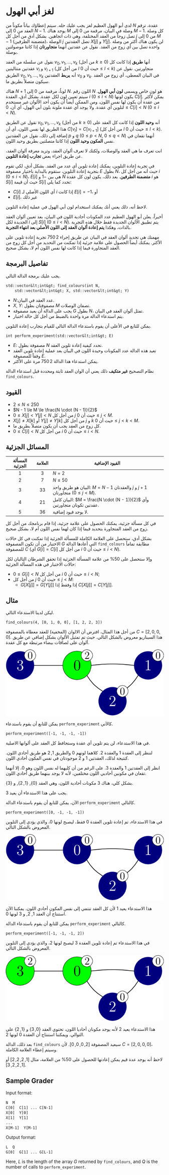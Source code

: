 # لغز أبي الهول

لدى أبو الهول العظيم لغز يجب عليك حله.
سيتم إعطاؤك بياناً مكوناً من $N$ عقدة، ترقم العقد من $0$ إلى $N-1$.
يوجد هناك $M$ وصلة في البيان، مرقمة من $0$ إلى $M-1$.
كل وصلة تصل زوجاً من العقد المختلفة، وهي ذات اتجاهين.
بشكل أدق من أجل كل $j$ من $0$ إلى $M - 1$ (متضمنة الطرفين)، الوصلة $j$ تصل العقدتين $X[j]$ و $Y[j]$.
لن يكون هناك أكثر من وصلة واحدة تصل بين أي زوج من العقد.
نقول عن عقدتين أنهما **متجاورتان** إذا كانتا موصولتين بوصلة.

نقول عن سلسلة من العقد $v_0, v_1, \ldots, v_k$ (من أجل $k \ge 0$) أنها **طريق** إذا كانت كل عقدتين متتاليتين $v_l$ و $v_{l+1}$
 (من أجل كل $l$ حيث أن $0 \le l \lt k$) متجاورتين.
 نقول عن الطريق $v_0, v_1, \ldots, v_k$ أنه **يربط** العقدتين $v_0$ و $v_k$.
 في البيان المعطى، أي زوج من العقد سيكون متصلاً بطريق ما.

هناك $N + 1$ لوناُ، مرقمة من $0$ إلى $N$.
اللون رقم $N$ هو لون خاص ويسمى **لون أبي الهول**.
سيتم تعيين لون لكل عقدة.
بشكل أدق، العقدة $i$ ($0 \le i \lt N$) يكون لونها $C[i]$.
يمكن لأكثر من عقدة أن يكون لها نفس اللون، ومن الممكن أيضاً أن يكون أحد الألوان غير مستخدم لتلوين أي عقدة.
ولا يوجد أي عقدة ملونة بلون أبي الهول، أي أن، $0 \le C[i] \lt N$ ($0 \le i \lt N$).

نقول عن الطريق $v_0, v_1, \ldots, v_k$ (من أجل $k \ge 0$) أنه **وحيد اللون** إذا كانت كل العقد على هذا الطريق لها نفس اللون، أي أن  $C[v_l] = C[v_{l+1}]$ (من أجل كل $l$ حيث أن $0 \le l \lt k$).
إضافة إلى ذلك، نقول عن العقدتين $p$ و $q$ ($0 \le p \lt N$, $0 \le q \lt N$) أنهما تقعان في نفس **المكون وحيد اللون** إذا كانتا متصلتين بطريق وحيد اللون.

انت تعرف ما هي العقد والوصلات، ولكنك لا تعرف ألوان العقد، وتريد معرفة ألوان العقد، عن طريق اجراء بعض **تجارب إعادة التلوين**.

في تجربة إعادة التلوين، يمكنك إعادة تلوين أي عدد من العقد.
بشكل أدق، لكي تقوم بتجربة إعادة التلوين، ستقوم بالبداية باختيار مصفوفة $E$ بطول $N$، حيث أنه من أجل كل $i$ ($0 \le i \lt N$)، $E[i]$ هي بين $-1$ و $N$ **متضمنة الطرفين**.
بعد ذلك، يكون لون كل عقدة $i$ هو $S[i]$ حيث أن قيمة $S[i]$ تحدد كما يلي:
* $C[i]$ أي اللون الأصلي لـ $i$ إذا كانت $E[i] = -1$، أو
* $E[i]$، غير ذلك

لاحظ أنه، ذلك يعني أنك يمكنك استخدام لون أبي الهول في عملية إعادة التلوين.

أخيراً، يعلن أبو الهول العظيم عدد المكونات أحادية اللون في البيان، بعد تعيين ألوان العقد الجديدة لكل $i$ إلى  $S[i]$ ($0 \le i \lt N$).
يتم تطبيق الألوان الجديدة فقط خلال هذه التجربة بالذات، وهكذا **يتم إعادة ألوان العقد إلى اللون الأصلي بعد انتهاء التجربة**.

مهمتك هي تحديد ألوان العقد في البيان عن طريق إجراء $2\,750$ تجربة إعادة تلوين على الأكثر.
يمكنك أيضاً الحصول على علامة جزئية إذا تمكنت من التحديد من أجل كل زوج من العقد المتجاورة فيما إذا كانت لها نفس اللون أم لا، بشكل صحيح. 


## تفاصيل البرمجة

يجب عليك برمجة الدالة التالي.

```
std::vector&lt;int&gt; find_colours(int N,
    std::vector&lt;int&gt; X, std::vector&lt;int&gt; Y)
```


* $N$:عدد العقد في البيان.
* $X$, $Y$: مصفوفتان بطول $M$ تصفان الوصلات.
* يجب على الدالة أن يعيد مصفوفة $G$ بطول $N$، تمثل ألوان العقد في البيان.
* يتم استدعاء الدالة مرة واحدة بالضبط من أجل كل حالة اختبار.

يمكن للتابع في الأعلى أن يقوم باستدعاء الدالة التالي للقيام بتجارب إعادة التلوين.


```
int perform_experiment(std::vector&lt;int&gt; E)
```


* $E$: مصفوفة بطول $N$ تحدد كيفية إعادة تلوين العقد.
* تعيد هذه الدالة عدد المكونات وحيدة اللون في البيان بعد عملية إعادة تلوين العقد وفقاً للمصفوفة $E$.
* يمكن استدعاء هذا الدالة $2\,750$ مرة على الأكثر.

نظام التصحيح **غير متكيف** ذلك يعني أن الوان العقد ثابتة ومحددة قبل استدعاء الدالة `find_colours`.

## القيود

* $2 \le N \le 250$
* $N - 1 \le M \le \frac{N \cdot (N - 1)}{2}$
* $0 \le X[j] \lt Y[j] \lt N$ من أجل كل $j$ حيث أن $0 \le j \lt M$.
* $X[j] \neq X[k]$ أو $Y[j] \neq Y[k]$
   من أجل كل $j$ و $k$ حيث أن $0 \le j \lt k \lt M$.
* كل زوج من العقد يجب أن يكون متصلاً بطريق ما.
* $0 \le C[i] \lt N$ من أجل كل $i$ حيث أن $0 \le i \lt N$.

## المسائل الجزئية

| المسألة الجزئية | العلامة  | القيود الإضافية |
| :-----: | :----: | ---------------------- |
| 1       | $3$    | $N = 2$
| 2       | $7$    | $N \le 50$
| 3       | $33$   | البيان هو طريق واحد: $M = N - 1$ والعقدتان $j$ و $j+1$ متجاورتان ($0 \leq j < M$).
| 4       | $21$   | البيان كامل: $M = \frac{N \cdot (N - 1)}{2}$ وأي عقدتين تكونان متجاورتين.
| 5       | $36$   | لا يوجد قيود إضافية.

في كل مسألة جزئية، يمكنك الحصول على علامة جزئية، إذا قام برنامجك من أجل كل زوج من العقد المتجاورة بتحديد فيما إذا كان لهما نفس اللون أم لا، بشكل صحيح. 

بشكل أدق، ستحصل على العلامة الكاملة للمسألة الجزئية إذا تمكنت في كل حالات الاختبار من أن تكون المصفوفة $G$ التي أعادها الدالة `find_colours` مطابقة تماماً للمصفوفة $C$ (أي $G[i] = C[i]$
 من أجل كل $i$ حيث أن $0 \le i \lt N$).

وإلا ستحصل على $50\%$ من علامة المسألة الجزئية إذا تحقق الشرطان التاليان لكل حالات الاختبار في هذه المسألة الجزئية:
* $0 \le G[i] \lt N$
   من أجل كل $i$ حيث أن $0 \le i \lt N$;
* من أجل كل $j$ حيث أن $0 \le j \lt M$:
  * $G[X[j]] = G[Y[j]]$ إذا وفقط إذا $C[X[j]] = C[Y[j]]$.

## مثال

ليكن لدينا الاستدعاء التالي.

```
find_colours(4, [0, 1, 0, 0], [1, 2, 2, 3])
```


من أجل هذا المثال، افترض أن الالوان (المخفية) للعقد معطاة بالمصفوفة $C = [2, 0, 0, 0]$.
هذا السيناريو معروض بالشكل التالي.
حيث تم تمثيل الألوان بشكل إضافي عن طريق ألوان على لصاقات بيضاء مرتبطة مع كل عقدة.

![example.png](sphinx_example.png "230")

يمكن للتابع أن يقوم باستدعاء `perform_experiment` كالآتي.

```
perform_experiment([-1, -1, -1, -1])
```


في هذا الاستدعاء، لن يتم تلوين أي عقدة وستحافظ كل العقد على ألوانها الاصلية.

لننظر إلى العقدة $1$ والعقدة $2$.
كلاهما لونهم $0$ والطريق $1, 2$ هو طريق أحادي اللون.
كنتيجة لذلك، العقدتين $1$ و $2$ موجودتان في نفس المكون أحادي اللون.

انظر إلى العقدتين $1$ والعقدة $3$.
على الرغم من أن كليهما له نفس اللون وهو $0$، إلا أنهما تقعان في مكونين أحاديي اللون مختلفين، لأنه لا يوجد بينهما طريق أحادي اللون.

بشكل كلي، هناك $3$ مكونات أحادية اللون، وهي العقد $\{0\}$, $\{1, 2\}$, و $\{3\}$.

يجب على هذا الاستدعاء أن يعيد $3$.

الآن، يمكن للتابع أن يقوم باستدعاء الدالة `perform_experiment` كالتالي.

```
perform_experiment([0, -1, -1, -1])
```


في هذا الاستدعاء، تم إعادة تلوين العقدة $0$ فقط، ليصبح لونها $0$، والذي يؤدي إلى التلوين المعروض بالشكل التالي.

![example.png](sphinx_order1.png "230")

هذا الاستدعاء يعيد $1$ لأن كل العقد تنتمي إلى نفس المكون أحادي اللون.
يمكننا الآن استنتاج أن العقد $1$, $2$, و $3$ لونها $0$.

يمكن للتابع أن يقوم باستدعاء الدالة `perform_experiment` كالتالي.

```
perform_experiment([-1, -1, -1, 2])
```


في هذا الاستدعاء تم إعادة تلوين العقدة $3$ ليصبح لونها $2$، والذي يؤدي إلى التلوين المعروض بالشكل التالي.

![example.png](sphinx_order2.png "230")

هذا الاستدعاء يعيد $2$ لأنه يوجد مكونان أحاديا اللون، تحتوي العقد $\{0, 3\}$ و $\{1, 2\}$ على التوالي.
ويمكننا استنتاج أن العقدة $0$ لونها $2$.

بعد ذلك، الدالة `find_colours` سيعيد المصفوفة $[2, 0, 0, 0]$.
لأن $C = [2, 0, 0, 0]$، وسيتم إعطاء العلامة الكاملة.

لاحظ أنه يوجد عدة قيم يمكن إعادتها للحصول على $50\%$ من العلامة، مثال $[1, 2, 2, 2]$ أو $[1, 2, 2, 3]$.

## Sample Grader

Input format:

```
N  M
C[0]  C[1] ... C[N-1]
X[0]  Y[0]
X[1]  Y[1]
...
X[M-1]  Y[M-1]
```


Output format:

```
L  Q
G[0]  G[1] ... G[L-1]
```


Here, $L$ is the length of the array $G$ returned by `find_colours`,
 and $Q$ is the number of calls to `perform_experiment`.




